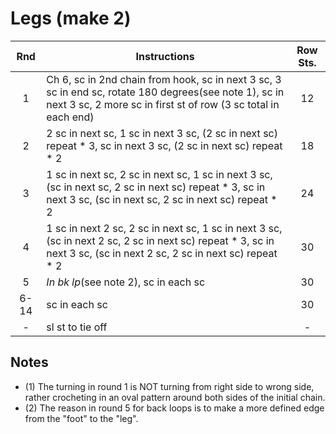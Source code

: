 # Legs (make 2)

Rnd | Instructions | Row Sts.
:-: | ------------ | :------:
1   | Ch 6, sc in 2nd chain from hook, sc in next 3 sc, 3 sc in end sc, rotate 180 degrees(see note 1), sc in next 3 sc, 2 more sc in first st of row (3 sc total in each end) | 12
2   | 2 sc in next sc, 1 sc in next 3 sc, (2 sc in next sc) repeat * 3, sc in next 3 sc, (2 sc in next sc) repeat * 2 | 18
3   | 1 sc in next sc, 2 sc in next sc, 1 sc in next 3 sc, (sc in next sc, 2 sc in next sc) repeat * 3, sc in next 3 sc, (sc in next sc, 2 sc in next sc) repeat * 2 | 24
4   | 1 sc in next 2 sc, 2 sc in next sc, 1 sc in next 3 sc, (sc in next 2 sc, 2 sc in next sc) repeat * 3, sc in next 3 sc, (sc in next 2 sc, 2 sc in next sc) repeat * 2 | 30
5   | *In bk lp*(see note 2), sc in each sc | 30
6-14| sc in each sc | 30
\-  | sl st to tie off | \-

## Notes

- (1) The turning in round 1 is NOT turning from right side to wrong side, rather crocheting in an oval pattern around both sides of the initial chain.
- (2) The reason in round 5 for back loops is to make a more defined edge from the "foot" to the "leg".
